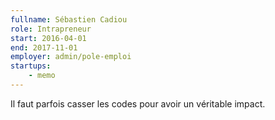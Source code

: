 ```yaml
---
fullname: Sébastien Cadiou
role: Intrapreneur
start: 2016-04-01
end: 2017-11-01
employer: admin/pole-emploi
startups:
    - memo
---
```

Il faut parfois casser les codes pour avoir un véritable impact.
